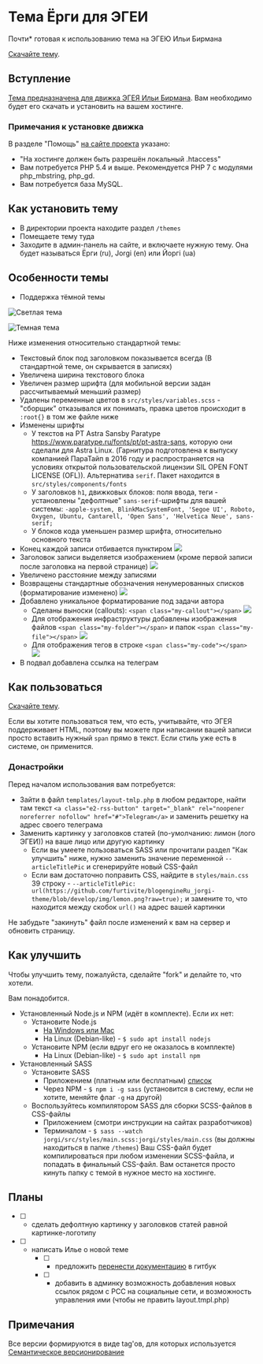 # Тема Ёрги для ЭГЕИ
Почти* готовая к использованию тема на ЭГЕЮ Ильи Бирмана

[Скачайте тему](https://github.com/furtivite/blogengineRu_jorgi-theme/tags).

## Вступление
[Тема предназначена для движка ЭГЕЯ Ильи Бирмана](https://blogengine.ru/). Вам необходимо будет его скачать и установить на вашем хостинге.

### Примечания к установке движка
В разделе "Помощь" [на сайте проекта](https://blogengine.ru/help/) указано:
- "На хостинге должен быть разрешён локальный .htaccess"
- Вам потребуется PHP 5.4 и выше. Рекомендуется PHP 7 с модулями php_mbstring, php_gd.
- Вам потребуется база MySQL.

## Как установить тему
- В директории проекта находите раздел `/themes`
- Помещаете тему туда
- Заходите в админ-панель на сайте, и включаете нужную тему. Она будет называться Ёрги (ru), Jorgi (en) или Йоргi (ua)

## Особенности темы
- Поддержка тёмной темы

![Светлая тема](https://raw.githubusercontent.com/furtivite/blogengineRu_jorgi-theme/develop/img/2020-08-03_01-11-11.png?token=AL77WWR7ZNVQAVFZUSC4JKC7GB3TG)

![Темная тема](https://raw.githubusercontent.com/furtivite/blogengineRu_jorgi-theme/develop/img/2020-08-03_01-10-42.png?token=AL77WWRYDXIYZPXOGXQAFI27GB26U)

Ниже изменения относительно стандартной темы:

- Текстовый блок под заголовком показывается всегда (В стандартной теме, он скрывается в записях)
- Увеличена ширина текстового блока
- Увеличен размер шрифта (для мобильной версии задан рассчитываемый меньший размер)
- Удалены переменные цветов в `src/styles/variables.scss` - "сборщик" отказывался их понимать, правка цветов происходит в `:root{}` в том же файле ниже
- Изменены шрифты
    - У текстов на PT Astra Sansby Paratype https://www.paratype.ru/fonts/pt/pt-astra-sans, которую они сделали для Astra Linux. (Гарнитура подготовлена к выпуску компанией ПараТайп в 2016 году и распространяется на условиях открытой пользовательской лицензии SIL OPEN FONT LICENSE (OFL)). Альтернатива `serif`. Пакет находится в `src/styles/components/fonts`
    - У заголовков `h1`, движковых блоков: поля ввода, теги - установлены "дефолтные" `sans-serif`-шрифты для вашей системы: `-apple-system, BlinkMacSystemFont, 'Segoe UI', Roboto, Oxygen, Ubuntu, Cantarell, 'Open Sans', 'Helvetica Neue', sans-serif;`
    - У блоков кода уменьшен размер шрифта, относительно основного текста
- Конец каждой записи отбивается пунктиром
    ![](https://github.com/furtivite/blogengineRu_jorgi-theme/blob/develop/img/2020-08-03_01-12-54.png?raw=true)
- Заголовок записи выделяется изображением (кроме первой записи после заголовка на первой странице)
    ![](https://github.com/furtivite/blogengineRu_jorgi-theme/blob/develop/img/2020-08-03_01-12-38.png?raw=true)
- Увеличено расстояние между записями
- Возвращены стандартные обозначения ненумерованных списков (форматирование изменено)
    ![](https://github.com/furtivite/blogengineRu_jorgi-theme/blob/develop/img/2020-08-03_01-12-16.png?raw=true)
- Добавлено уникальное форматирование под задачи автора
    - Сделаны выноски (callouts): `<span class="my-callout"></span>`
    ![](https://github.com/furtivite/blogengineRu_jorgi-theme/blob/develop/img/2020-08-03_01-11-45.png?raw=true)
    - Для отображения инфраструктуры добавлены изображения файлов `<span class="my-folder"></span>` и папок `<span class="my-file"></span>`
    ![](https://github.com/furtivite/blogengineRu_jorgi-theme/blob/develop/img/2020-08-03_01-13-04.png?raw=true)
    - Для отображения тегов в строке `<span class="my-code"></span>`
    ![](https://github.com/furtivite/blogengineRu_jorgi-theme/blob/develop/img/2020-08-03_01-13-30.png?raw=true)
- В подвал добавлена ссылка на телеграм

## Как пользоваться
[Скачайте тему](https://github.com/furtivite/blogengineRu_jorgi-theme/tags).

Если вы хотите пользоваться тем, что есть, учитывайте, что ЭГЕЯ поддерживает HTML, поэтому вы можете при написании вашей записи просто вставить нужный `span` прямо в текст. Если стиль уже есть в системе, он применится.

### Донастройки
Перед началом использования вам потребуется:

- Зайти в файл `templates/layout-tmlp.php` в любом редакторе, найти там текст `<a class="e2-rss-button" target="_blank" rel="noopener noreferrer nofollow" href="#">Telegram</a>` и заменить решетку на адрес своего телеграма
- Заменить картинку у заголовков статей (по-умолчанию: лимон (лого ЭГЕИ)) на ваше лицо или другую картинку
    - Если вы умеете пользоваться SASS или прочитали раздел "Как улучшить" ниже, нужно заменить значение переменной `--articleTitlePic` и сгенерируйте новый CSS-файл
    - Если вам достаточно поправить CSS, найдите в `styles/main.css` 39 строку - `--articleTitlePic: url(https://github.com/furtivite/blogengineRu_jorgi-theme/blob/develop/img/lemon.png?raw=true);` и замените то, что находится между скобок `url()` на адрес вашей картинки

Не забудьте "закинуть" файл после изменений к вам на сервер и обновить страницу.

## Как улучшить
Чтобы улучшить тему, пожалуйста, сделайте "fork" и делайте то, что хотели.

Вам понадобится.

- Установленный Node.js и NPM (идёт в комплекте). Если их нет:
    - Установите Node.js
        - [На Windows или Mac](https://nodejs.org/ru/)
        - На Linux (Debian-like) - `$ sudo apt install nodejs`
    - Установите NPM (если вдруг его не оказалось в комплекте)
        - На Linux (Debian-like) - `$ sudo apt install npm`
- Установленный SASS
    - Установите SASS
        - Приложением (платным или бесплатным) [список](https://sass-scss.ru/install/)
        - Через NPM - `$ npm i -g sass` (установится в систему, если не хотите, меняйте флаг `-g` на другой)
    - Воспользуйтесь компилятором SASS для сборки SCSS-файлов в CSS-файлы
        - Приложением (смотри инструкции на сайтах разработчиков)
        - Терминалом - `$ sass --watch jorgi/src/styles/main.scss:jorgi/styles/main.css` (вы должны находиться в папке `/themes`)
        Ваш CSS-файл будет компилироваться при любом изменении SCSS-файла, и попадать в финальный CSS-файл. Вам останется просто кинуть папку с темой в нужное место на хостинге.

## Планы
- [ ] - сделать дефолтную картинку у заголовков статей равной картинке-логотипу
- [ ] - написать Илье о новой теме
    - [ ] - предложить [перенести документацию](https://blogengine.ru/help/)  в гитбук
    - [ ] - добавить в админку возможность добавления новых ссылок рядом с РСС на социальные сети, и возможность управления ими (чтобы не править layout.tmpl.php)

## Примечания
Все версии формируются в виде tag'ов, для которых используется [Семантическое версионирование](https://semver.org/lang/ru/)
